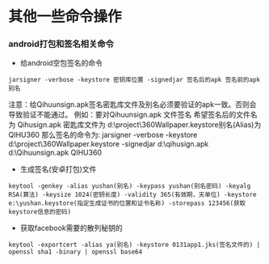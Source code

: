 # 其他一些命令操作

### android打包和签名相关命令

* 给android空包签名的命令
```
jarsigner -verbose -keystore 密钥库位置 -signedjar 签名后的apk 签名前的apk 别名
```
注意：给Qihuunsign.apk签名密匙库文件及别名必须要验证的apk一致。否则会导致验证不能通过。
 例如：要对Qihuunsign.apk 文件签名 希望签名后的文件名为 Qihusign.apk 密匙库文件为 d:\project\360Wallpaper.keystore别名(Alias)为QIHU360 那么签名的命令为:
jarsigner -verbose -keystore d:\project\360Wallpaper.keystore -signedjar d:\qihusign.apk d:\Qihuunsign.apk   QIHU360


* 生成签名(安卓打包)文件
```
keytool -genkey -alias yushan(别名) -keypass yushan(别名密码) -keyalg RSA(算法) -keysize 1024(密钥长度) -validity 365(有效期，天单位) -keystore e:\yushan.keystore(指定生成证书的位置和证书名称) -storepass 123456(获取keystore信息的密码)
```

* 获取facebook需要的散列秘钥的
```
keytool -exportcert -alias ya(别名) -keystore 0131app1.jks(签名文件的) | openssl sha1 -binary | openssl base64
```
